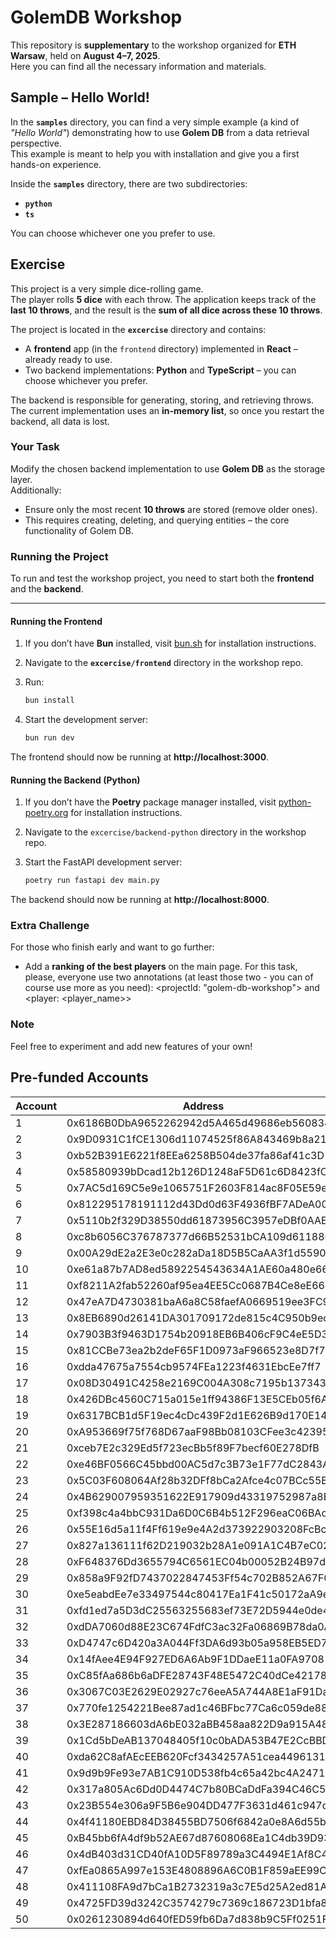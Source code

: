 # GolemDB Workshop

This repository is **supplementary** to the workshop organized for **ETH Warsaw**, held on **August 4–7, 2025**.  
Here you can find all the necessary information and materials.

## Sample – Hello World!

In the **`samples`** directory, you can find a very simple example (a kind of _"Hello World"_) demonstrating how to use **Golem DB** from a data retrieval perspective.  
This example is meant to help you with installation and give you a first hands-on experience.

Inside the **`samples`** directory, there are two subdirectories:

- **`python`**
- **`ts`**

You can choose whichever one you prefer to use.

## Exercise

This project is a very simple dice-rolling game.  
The player rolls **5 dice** with each throw. The application keeps track of the **last 10 throws**, and the result is the **sum of all dice across these 10 throws**.

The project is located in the **`excercise`** directory and contains:

- A **frontend** app (in the `frontend` directory) implemented in **React** – already ready to use.
- Two backend implementations: **Python** and **TypeScript** – you can choose whichever you prefer.

The backend is responsible for generating, storing, and retrieving throws. The current implementation uses an **in-memory list**, so once you restart the backend, all data is lost.

### Your Task

Modify the chosen backend implementation to use **Golem DB** as the storage layer.  
Additionally:

- Ensure only the most recent **10 throws** are stored (remove older ones).
- This requires creating, deleting, and querying entities – the core functionality of Golem DB.

### Running the Project

To run and test the workshop project, you need to start both the **frontend** and the **backend**.

---

#### Running the Frontend

1. If you don’t have **Bun** installed, visit [bun.sh](https://bun.sh) for installation instructions.
2. Navigate to the **`excercise/frontend`** directory in the workshop repo.
3. Run:

   ```bash
   bun install

   ```

4. Start the development server:
   ```bash
   bun run dev
   ```

The frontend should now be running at **http://localhost:3000**.

#### Running the Backend (Python)

1. If you don’t have the **Poetry** package manager installed, visit [python-poetry.org](https://python-poetry.org/) for installation instructions.
2. Navigate to the `excercise/backend-python` directory in the workshop repo.
3. Start the FastAPI development server:

   ```bash
   poetry run fastapi dev main.py
   ```

The backend should now be running at **http://localhost:8000**.

### Extra Challenge

For those who finish early and want to go further:

- Add a **ranking of the best players** on the main page.
  For this task, please, everyone use two annotations (at least those two - you can of course use more as you need): <projectId: "golem-db-workshop"> and <player: <player_name>>

### Note

Feel free to experiment and add new features of your own!

## Pre-funded Accounts

| Account | Address                                    | Hash/Key                                                         |
| ------- | ------------------------------------------ | ---------------------------------------------------------------- |
| 1       | 0x6186B0DbA9652262942d5A465d49686eb560834C | dfbe5730855f461c3465d75843023a99ea7c051bf49554a4c6a55e2272823cdc |
| 2       | 0x9D0931C1fCE1306d11074525f86A843469b8a218 | bfcb7d6bf916cc6fbf48f35c2cbc61989297d8d95cb08e461494411ab69af979 |
| 3       | 0xb52B391E6221f8EEa6258B504de37fa86af41c3D | 772816e9de7f70e359cb5d4700367d5899ba614de7e58539f9c181b279ef3d96 |
| 4       | 0x58580939bDcad12b126D1248aF5D61c6D8423fC4 | 6d4dd2cb9c9d546146f458c4093c6e99c33c694bda731c8fc7d25f41a35965ea |
| 5       | 0x7AC5d169C5e9e1065751F2603F814ac8F05E59ef | 3b5f90977efca898e9cb5d9ac0e6bd640f56d4cefcc1074f8688cd767dc51814 |
| 6       | 0x812295178191112d43Dd0d63F4936fBF7ADeA005 | f4c724a7e2ed75911de7eafdbfe7fdb15d97f0c7fcd112b4edd6fb7a5b4c71e5 |
| 7       | 0x5110b2f329D38550dd61873956C3957eDBf0AAE9 | 4f0d932902a10383f300fa04103874ef2edb04f640ad8a339fd39e436ce09661 |
| 8       | 0xc8b6056C376787377d66B52531bCA109d611886B | db4ac09fd7da86537f9b487d13c2876ec7f8a58538b717b89001988d0beacf40 |
| 9       | 0x00A29dE2a2E3e0c282aDa18D5B5CaAA3f1d55902 | 0e9b30003abdf8d779f8c835c95b99e756504dee06b313048fb1843a6e49f0db |
| 10      | 0xe61a87b7AD8ed5892254543634A1AE60a480e668 | 0e29e33de121c75e2b51139c3034a4d9529e8303fea3d580a66a741b79bcba9c |
| 11      | 0xf8211A2fab52260af95ea4EE5Cc0687B4Ce8eE66 | e5d11a02a2a62ef7559b3ee68d02138e7a84a900f445cbed683e67512501658c |
| 12      | 0x47eA7D4730381baA6a8C58faefA0669519ee3FC9 | a685c87901eb8d31e310600179b3d0a055a6264d0eebee91190b7ef25fc89132 |
| 13      | 0x8EB6890d26141DA301709172de815c4C950b9ecE | ebae95a539e5c961c35cb6998acfa62cbac8c5efbc39a26bc4cceebe763cbbc9 |
| 14      | 0x7903B3f9463D1754b20918EB6B406cF9C4eE5D36 | 162504d1da9d3b9d0185fe0c8bb859ad4ebfc166e8f6a77a99dd77fecc3e6099 |
| 15      | 0x81CCBe73ea2b2deF65F1D0973aF966523e8D7f7C | 90bf5025130253c4644e9d30b39fd20262d0a7be628d8e6837d59414dde2f349 |
| 16      | 0xdda47675a7554cb9574FEa1223f4631EbcEe7ff7 | 33a79d77eb750c49e849fdcd42bc9117090cdb132173322ff2dd81c72b97f414 |
| 17      | 0x08D30491C4258e2169C004A308c7195b1373430D | df1930140a4363fbaa431ecf71a3f0ae2d26177c5f90d3491ff7798754a4079f |
| 18      | 0x426DBc4560C715a015e1ff94386F13E5CEb05f6A | f7adb7b260725b6bce03ef71f22e2901665d381f66f9251e1644199498f50e2a |
| 19      | 0x6317BCB1d5F19ec4cDc439F2d1E626B9d170E14A | 7819cbbf69a290f8429794d36faf5b67833bc085973902c1c7b8ab8fbe2a4aaf |
| 20      | 0xA953669f75f768D67aaF98Bb08103CFee3c42395 | 2e6886f0c09594066670349695d4467a0d170cee8d3b4dc33e8b719d6d0e2989 |
| 21      | 0xceb7E2c329Ed5f723ecBb5f89F7becf60E278DfB | 95ab6cbbdcecee0e4a7098de682f4ab67e3e12ccdb36e1b2eaf2a64dfe08b6ad |
| 22      | 0xe46BF0566C45bbd00AC5d7c3B73e1F77dC2843Ad | b51a42b46c6ff981797204db91157dd6063ee66fb712c2c8b75f7666f9c63d21 |
| 23      | 0x5C03F608064Af28b32DFf8bCa2Afce4c07BCc55B | c08e0f35691ee4f16496c47095dd6daba5994b945f4d28568422cf241e417864 |
| 24      | 0x4B629007959351622E917909d43319752987a8B6 | fbadd23ffbcba26923e2ed573a4c0ee8901f91c5bdb365322f8df4e724c6c784 |
| 25      | 0xf398c4a4bbC931Da6D0C6B4b512F296eaC06BAc9 | 0826e7df53c7969e514dec047d9f8fff930c0e315b0ca2ac0a0a037600ecc704 |
| 26      | 0x55E16d5a11f4Ff619e9e4A2d373922903208FcBc | ee2a192bbff7404dd59e05e28ccf48accd8b18325172837e7211bcc30758a424 |
| 27      | 0x827a136111f62D219032b28A1e091A1C4B7eC023 | 6403a2f2bdccffa1c9039658fce76de6df372f93f900c0389f5cbe0a7ed0f982 |
| 28      | 0xF648376Dd3655794C6561EC04b00052B24B97dB2 | 8e304b5f4afd241b1aadf56071844139a2260c5f7915f5086f50efcef43c29d3 |
| 29      | 0x858a9F92fD7437022847453Ff54c702B852A67F0 | a6a5aaedadacff3d29f7c01659d738a57c70d9620bd0b48e8788471a0b70823b |
| 30      | 0xe5eabdEe7e33497544c80417Ea1F41c50172aA9e | aa47b78e03d2fe0bd8f4b030a4164d014e302aef90b4b5a0e5183718bc8f15c4 |
| 31      | 0xfd1ed7a5D3dC25563255683ef73E72D5944e0de4 | 671d089c5b8bbb8925ce2e3c163a673f8d2b78001b43b9ac480937be0a2ee114 |
| 32      | 0xdDA7060d88E23C674FdfC3ac32Fa06869B78da0A | c661a896adf0f3eb5a402e0c2db937653675d616b438fdac696b53069b5548a3 |
| 33      | 0xD4747c6D420a3A044Ff3DA6d93b05a958EB5ED71 | ba5af6dde8bb6065f3da13c8082787c110da86e3f04632e6ce727ae8ce8b19f0 |
| 34      | 0x14fAee4E94F927ED6A6Ab9F1DDaeE11a0FA97081 | 32f8adb6e666ca42f6012d93f1d4452ca266fb8237b57ceac6f9255bbc3d90e6 |
| 35      | 0xC85fAa686b6aDFE28743F48E5472C40dCe421788 | d9640e9c4a9e64c27d47c376a2490895e8528eb315c16737e459711745eb57a9 |
| 36      | 0x3067C03E2629E02927c76eeA5A744A8E1aF91DaA | a61dccacbc4568a6d9df568355c5dd72786992192b24e237f9785707ea663124 |
| 37      | 0x770fe1254221Bee87ad1c46BFbc77Ca6c059de88 | 0e5b4df33afa53ab1623724870652d7ffdd47eb73eefba148c88d4a3b2a5775b |
| 38      | 0x3E287186603dA6bE032aBB458aa822D9a915A484 | e233cbc7c286387ae6626e167481e84602daab9aa2e923f92ec4c53e05f93757 |
| 39      | 0x1Cd5bDeAB137048405f10c0bADA53B47E2CcBBDB | 5d1f5a8bd13c5a14741b0be567a7c1c08572b0148748404c094b0b9004f718a3 |
| 40      | 0xda62C8afAEcEEB620Fcf3434257A51cea4496131 | b177da5aa429c78813869befd37a1abe541718fb278b70886b6c57e49a5786ff |
| 41      | 0x9d9b9Fe93e7AB1C910D538fb4c65a42bc4A2471F | c25f4ef6999d6b60432adf38163ef0e3d059a35b28845b3febb0728ec3572002 |
| 42      | 0x317a805Ac6Dd0D4474C7b80BCaDdFa394C46C5b0 | dd2b63287b54505d2fd9fa51ba2c3626979c49cefdf2d5cea1ca241c0efea365 |
| 43      | 0x23B554e306a9F5B6e904DD477F3631d461c947d9 | c15b74fc36cb9f945ea0d84ee889d0981d0a61d441318070ff0f31564627f305 |
| 44      | 0x4f41180EBD84D38455BD7506f6842a0e8A6d55b8 | 01f58d432bf073611243c8261a17b597d7fff86fe46525db45468f8eefb876ba |
| 45      | 0xB45bb6fA4df9b52AE67d87608068Ea1C4db39D93 | 34d0abd2a59234be125f0f8b2b7d0e85a47032f6b542f74fbc47c21c8fea1343 |
| 46      | 0x4dB403d31CD40fA10D5F89789a3C4494E1Af8C44 | b4218844fe72ba8aa69f029b731dcdeb6a6e2222daa41766cc9b21b73f8a7e9c |
| 47      | 0xfEa0865A997e153E4808896A6C0B1F859aEE99C8 | 0ae1e6af4a87ab8fbc090191822b7a81e6949b5cdf65c61ea3bb8cc2f7335ad6 |
| 48      | 0x411108FA9d7bCa1B2732319a3c7E5d25A2ed81AA | e9543f037356d1fc3b27c4638c8ed79b5e0850278d400ca7f867202979984167 |
| 49      | 0x4725FD39d3242C3574279c7369c186723D1bfa86 | 7f2d856fc114921cb1ff16ea3fa721a6484e0e0f190863ebd7e85e62101bb6a5 |
| 50      | 0x0261230894d640fED59fb6Da7d838b9C5Ff0251F | 2f1945e6ce94b02eda969d3835f69b4e6aa03753b78f05895d11d30f1a251fad |

```

```
